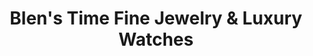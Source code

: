 ---
title: "Blen's Time Fine Jewelry & Luxury Watches"
url: /houston/blens-time-fine-jewelry-and-luxury-watches/
shop: jewelry
---